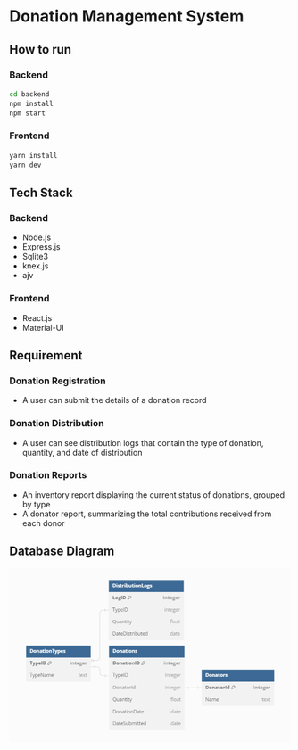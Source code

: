 # Donation Management System

## How to run

### Backend

```bash
cd backend
npm install
npm start
```

### Frontend

```bash
yarn install
yarn dev
```

## Tech Stack

### Backend

* Node.js
* Express.js
* Sqlite3
* knex.js
* ajv

### Frontend

* React.js
* Material-UI

## Requirement

### Donation Registration

* A user can submit the details of a donation record

### Donation Distribution

* A user can see distribution logs that contain the type of donation, quantity, and date of distribution

### Donation Reports

* An inventory report displaying the current status of donations, grouped by type
* A donator report, summarizing the total contributions received from each donor

## Database Diagram

![database diagram](image/db_diagram.png)
